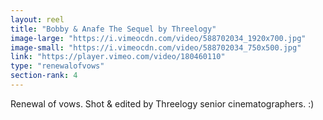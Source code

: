 ```yaml
---
layout: reel
title: "Bobby & Anafe The Sequel by Threelogy"
image-large: "https://i.vimeocdn.com/video/588702034_1920x700.jpg"
image-small: "https://i.vimeocdn.com/video/588702034_750x500.jpg"
link: "https://player.vimeo.com/video/180460110"
type: "renewalofvows"
section-rank: 4
---
```

Renewal of vows.
Shot & edited by Threelogy senior cinematographers. :)
